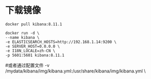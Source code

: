 # 下载镜像
```shell:no-line-numbers
docker pull kibana:8.11.1
```

```shell:no-line-numbers
docker run -d \
--name kibana \
-e ELASTICSEARCH_HOSTS=http://192.168.1.14:9200 \
-e SERVER_HOST=0.0.0.0 \
-e I18N_LOCALE=zh-CN \
-p 5601:5601 kibana:8.11.1
```

#或者通过配置文件 -v /mydata/kibana/img/kibana.yml:/usr/share/kibana/img/kibana.yml \

